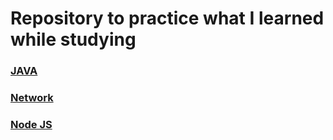 # Repository to practice what I learned while studying

### [JAVA](https://github.com/Ubinquitous/TRAINING/tree/master/JAVA)
### [Network](https://github.com/Ubinquitous/TRAINING/tree/master/Network)
### [Node JS](https://github.com/Ubinquitous/TRAINING/tree/master/Node%20JS)